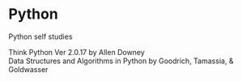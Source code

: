 # Python

Python self studies

Think Python Ver 2.0.17 by Allen Downey<br>
Data Structures and Algorithms in Python by Goodrich, Tamassia, & Goldwasser<br>
